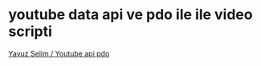 #  youtube data api ve pdo ile ile video scripti

<a href="http://yavuz-selim.com/03/11/2017/318/pdo-ile-youtube-data-api-sifirdan-video-scripti-kodlamak---bolum-1"> Yavuz Selim / Youtube api pdo <a/>